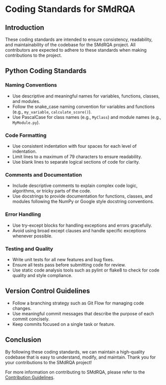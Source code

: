 # Coding Standards for SMdRQA

## Introduction

These coding standards are intended to ensure consistency, readability, and maintainability of the codebase for the SMdRQA project. All contributors are expected to adhere to these standards when making contributions to the project.

## Python Coding Standards

### Naming Conventions

- Use descriptive and meaningful names for variables, functions, classes, and modules.
- Follow the snake_case naming convention for variables and functions (e.g., `my_variable`, `calculate_score()`).
- Use PascalCase for class names (e.g., `MyClass`) and module names (e.g., `MyModule.py`).

### Code Formatting

- Use consistent indentation with four spaces for each level of indentation.
- Limit lines to a maximum of 79 characters to ensure readability.
- Use blank lines to separate logical sections of code for clarity.

### Comments and Documentation

- Include descriptive comments to explain complex code logic, algorithms, or tricky parts of the code.
- Use docstrings to provide documentation for functions, classes, and modules following the NumPy or Google style docstring conventions.

### Error Handling

- Use try-except blocks for handling exceptions and errors gracefully.
- Avoid using broad except clauses and handle specific exceptions whenever possible.

### Testing and Quality

- Write unit tests for all new features and bug fixes.
- Ensure all tests pass before submitting code for review.
- Use static code analysis tools such as pylint or flake8 to check for code quality and style compliance.

## Version Control Guidelines

- Follow a branching strategy such as Git Flow for managing code changes.
- Use meaningful commit messages that describe the purpose of each commit concisely.
- Keep commits focused on a single task or feature.

## Conclusion

By following these coding standards, we can maintain a high-quality codebase that is easy to understand, modify, and maintain. Thank you for your contributions to the SMdRQA project!

For more information on contributing to SMdRQA, please refer to the [Contribution Guidelines](https://github.com/SwaragThaikkandi/SMdRQA/blob/main/CONTRIBUTING.md).
